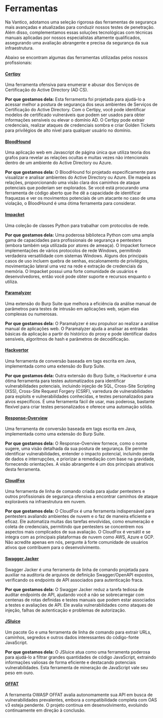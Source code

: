 # Ferramentas

Na Vantico, adotamos uma seleção rigorosa das ferramentas de segurança mais avançadas e atualizadas para conduzir nossos testes de penetração. Além disso, complementamos essas soluções tecnológicas com técnicas manuais aplicadas por nossos especialistas altamente qualificados, assegurando uma avaliação abrangente e precisa da segurança da sua infraestrutura.

Abaixo se encontram algumas das ferramentas utilizadas pelos nossos profissionais:

#### [Certipy](https://github.com/ly4k/Certipy)

Uma ferramenta ofensiva para enumerar e abusar dos Serviços de Certificação do Active Directory (AD CS).

**Por que gostamos dela:** Esta ferramenta foi projetada para ajudá-lo a acessar melhor a postura de segurança dos seus ambientes de Serviços de Certificação do Active Directory. Com o Certipy, você pode identificar modelos de certificado vulneráveis que podem ser usados para obter informações sensíveis ou elevar o domínio AD. O Certipy pode extrair credenciais, realizar ataques de credenciais sombra e criar Golden Tickets para privilégios de alto nível para qualquer usuário no domínio.

#### [BloodHound](https://github.com/BloodHoundAD/BloodHound)

Uma aplicação web em Javascript de página única que utiliza teoria dos grafos para revelar as relações ocultas e muitas vezes não intencionais dentro de um ambiente do Active Directory ou Azure.

**Por que gostamos dela:** O BloodHound foi projetado especificamente para visualizar e analisar ambientes do Active Directory ou Azure. Ele mapeia as relações, proporcionando uma visão clara dos caminhos de ataque potenciais que poderiam ser explorados. Se você está procurando uma ferramenta de código aberto que lhe dê a capacidade de identificar fraquezas e ver os movimentos potenciais de um atacante no caso de uma violação, o BloodHound é uma ótima ferramenta para considerar.

#### [Impacket](https://github.com/fortra/impacket)

Uma coleção de classes Python para trabalhar com protocolos de rede.

**Por que gostamos dela:** Uma poderosa biblioteca Python com uma ampla gama de capacidades para profissionais de segurança e pentesters (embora também seja utilizada por atores de ameaça). O Impacket fornece implementações de vários protocolos de rede Windows, permitindo verdadeira versatilidade com sistemas Windows. Alguns dos principais casos de uso incluem quebra de senhas, escalonamento de privilégios, movimentação lateral uma vez na rede e extração de credenciais da memória. O Impacket possui uma forte comunidade de usuários e desenvolvedores, então você pode obter suporte e recursos enquanto o utiliza.

#### [Paramalyzer](https://github.com/PortSwigger/paramalyzer)

Uma extensão do Burp Suite que melhora a eficiência da análise manual de parâmetros para testes de intrusão em aplicações web, sejam elas complexas ou numerosas.

**Por que gostamos dela:** O Paramalyzer é seu propulsor ao realizar a análise manual de aplicações web. O Paramalyzer ajuda a analisar as entradas básicas da aplicação a partir do histórico do proxy e pode identificar dados sensíveis, algoritmos de hash e parâmetros de decodificação.

#### [Hackvertor](https://github.com/hackvertor/hackvertor)

Uma ferramenta de conversão baseada em tags escrita em Java, implementada como uma extensão do Burp Suite.

**Por que gostamos dela:** Outra extensão do Burp Suite, o Hackvertor é uma ótima ferramenta para testes automatizados para identificar vulnerabilidades potenciais, incluindo injeção de SQL, Cross-Site Scripting (XSS), Cross-Site Request Forgery (CSRF), varredura de vulnerabilidades para exploits e vulnerabilidades conhecidas, e testes personalizados para alvos específicos. É uma ferramenta fácil de usar, mas poderosa, bastante flexível para criar testes personalizados e oferece uma automação sólida.

#### [Response-Overview](https://github.com/PortSwigger/response-overview)

Uma ferramenta de conversão baseada em tags escrita em Java, implementada como uma extensão do Burp Suite.

**Por que gostamos dela:** O Response-Overview fornece, como o nome sugere, uma visão detalhada da sua postura de segurança. Ele permite identificar vulnerabilidades, entender o impacto potencial, incluindo perda de dados e interrupções, e priorizar a remediação com base na gravidade, fornecendo orientações. A visão abrangente é um dos principais atrativos desta ferramenta.

#### [CloudFox](https://github.com/BishopFox/cloudfox)

Uma ferramenta de linha de comando criada para ajudar pentesters e outros profissionais de segurança ofensiva a encontrar caminhos de ataque exploráveis na infraestrutura em nuvem.

**Por que gostamos dela:** O CloudFox é uma ferramenta indispensável para pentesters avaliando ambientes de nuvem e o faz de maneira eficiente e eficaz. Ele automatiza muitas das tarefas envolvidas, como enumeração e coleta de credenciais, permitindo que pentesters se concentrem nos aspectos mais complicados de sua avaliação. O CloudFox é versátil e se integra com as principais plataformas de nuvem como AWS, Azure e GCP. Não acredite apenas em nós, pergunte à forte comunidade de usuários ativos que contribuem para o desenvolvimento.

#### [Swagger Jacker](https://github.com/BishopFox/sj)

Swagger Jacker é uma ferramenta de linha de comando projetada para auxiliar na auditoria de arquivos de definição Swagger/OpenAPI expostos, verificando os endpoints de API associados para autenticação fraca.

**Por que gostamos dela:** O Swagger Jacker reduz a tarefa tediosa de auditar endpoints de API, ajudando você a não se sobrecarregar com centenas de rotas definidas e testes manuais que podem estar associados a testes e avaliações de API. Ele avalia vulnerabilidades como ataques de injeção, falhas de autenticação e problemas de autorização.

#### [JSluice](https://github.com/bishopfox/jsluice)

Um pacote Go e uma ferramenta de linha de comando para extrair URLs, caminhos, segredos e outros dados interessantes do código-fonte JavaScript.

**Por que gostamos dela:** O JSluice atua como uma ferramenta poderosa para ajudá-lo a filtrar grandes quantidades de código JavaScript, extraindo informações valiosas de forma eficiente e destacando potenciais vulnerabilidades. Esta ferramenta de mineração de JavaScript vale seu peso em ouro.

#### [OFFAT](https://github.com/OWASP/OFFAT)

A ferramenta OWASP OFFAT avalia autonomamente sua API em busca de vulnerabilidades prevalentes, embora a compatibilidade completa com OAS v3 esteja pendente. O projeto continua em desenvolvimento, evoluindo continuamente em direção à conclusão.
